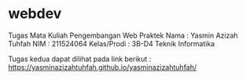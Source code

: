 # webdev
Tugas Mata Kuliah Pengembangan Web Praktek
Nama : Yasmin Azizah Tuhfah
NIM : 211524064
Kelas/Prodi : 3B-D4 Teknik Informatika

Tugas kedua dapat dilihat pada link berikut : https://yasminazizahtuhfah.github.io/yasminazizahtuhfah/
